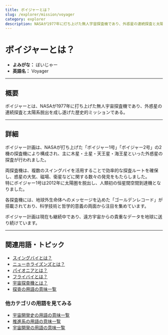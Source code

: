 ```yaml
---
title: ボイジャーとは？
slug: /explorer/mission/voyager
category: explorer
description: NASAが1977年に打ち上げた無人宇宙探査機であり、外惑星の連続探査と太陽系脱出を成し遂げた歴史的ミッションであるボイジャーの意味・定義・内容について解説します。  
---
```


# ボイジャーとは？

- **よみがな：** ぼいじゃー  
- **英語名：** Voyager  

---

## 概要

ボイジャーとは、NASAが1977年に打ち上げた無人宇宙探査機であり、外惑星の連続探査と太陽系脱出を成し遂げた歴史的ミッションである。  

---

## 詳細

ボイジャー計画は、NASAが打ち上げた「ボイジャー1号」「ボイジャー2号」の2機の探査機により構成され、主に木星・土星・天王星・海王星といった外惑星の探査が行われました。  

両探査機は、複数のスイングバイを活用することで効率的な探査ルートを確保し、惑星の大気、磁場、衛星などに関する数々の発見をもたらしました。  
特にボイジャー1号は2012年に太陽圏を脱出し、人類初の恒星間空間到達機となりました。  

各探査機には、地球外生命体へのメッセージを込めた「ゴールデンレコード」が搭載されており、科学技術と哲学的意義の両面から注目を集めています。  

ボイジャー計画は現在も継続中であり、遠方宇宙からの貴重なデータを地球に送り続けています。  

---

## 関連用語・トピック

- [スイングバイとは？](/docs/explorer/technology/swingby/)
- [ニューホライズンズとは？](/docs/explorer/mission/new-horizons/)
- [パイオニアとは？](/docs/explorer/mission/pioneer/)
- [フライバイとは？](/docs/explorer/technology/flyby/)
- [宇宙探査機とは？](/docs/explorer/space-probe/)
- [探査の用語の意味一覧](/docs/category/explorer/)

### 他カテゴリの用語を見てみる
- [宇宙開発史の用語の意味一覧](/docs/category/history/)
- [推進系の用語の意味一覧](/docs/category/propulsion/)
- [宇宙開発の用語の意味一覧](/docs/category/glossary/)